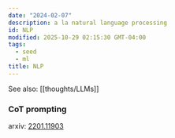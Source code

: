 ```yaml
---
date: "2024-02-07"
description: a la natural language processing
id: NLP
modified: 2025-10-29 02:15:30 GMT-04:00
tags:
  - seed
  - ml
title: NLP
---
```


See also: [[thoughts/LLMs]]

### CoT prompting

arxiv: [2201.11903](https://arxiv.org/abs/2201.11903)
